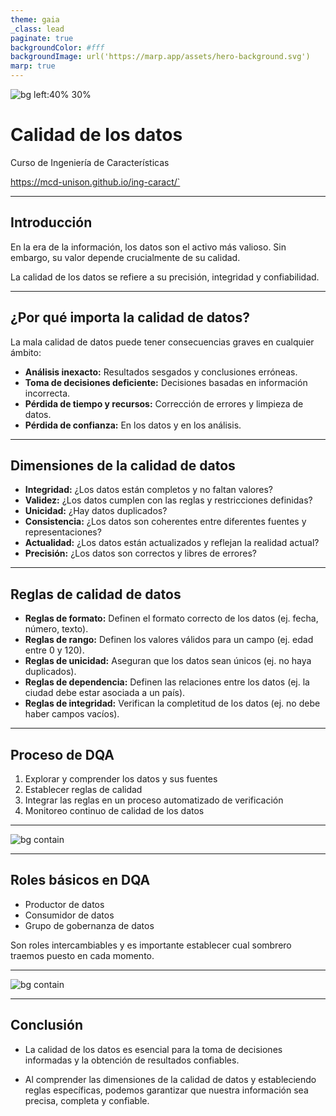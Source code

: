 ```yaml
---
theme: gaia
_class: lead
paginate: true
backgroundColor: #fff
backgroundImage: url('https://marp.app/assets/hero-background.svg')
marp: true
---
```


![bg left:40% 30%](https://mcd.unison.mx/wp-content/themes/awaken/img/logo_mcd.png)

# **Calidad de los datos**

Curso de Ingeniería de Características

https://mcd-unison.github.io/ing-caract/`

---

## Introducción

En la era de la información, los datos son el activo más valioso. Sin embargo, su valor depende crucialmente de su calidad. 

La calidad de los datos se refiere a su precisión, integridad y confiabilidad. 

---

## ¿Por qué importa la calidad de datos?

La mala calidad de datos puede tener consecuencias graves en cualquier ámbito:

* **Análisis inexacto:** Resultados sesgados y conclusiones erróneas.
* **Toma de decisiones deficiente:** Decisiones basadas en información incorrecta.
* **Pérdida de tiempo y recursos:** Corrección de errores y limpieza de datos.
* **Pérdida de confianza:** En los datos y en los análisis.

---

## Dimensiones de la calidad de datos

* **Integridad:** ¿Los datos están completos y no faltan valores?
* **Validez:** ¿Los datos cumplen con las reglas y restricciones definidas?
* **Unicidad:** ¿Hay datos duplicados?
* **Consistencia:** ¿Los datos son coherentes entre diferentes fuentes y representaciones?
* **Actualidad:** ¿Los datos están actualizados y reflejan la realidad actual?
* **Precisión:** ¿Los datos son correctos y libres de errores?

---

## Reglas de calidad de datos

* **Reglas de formato:** Definen el formato correcto de los datos (ej. fecha, número, texto).
* **Reglas de rango:** Definen los valores válidos para un campo (ej. edad entre 0 y 120).
* **Reglas de unicidad:** Aseguran que los datos sean únicos (ej. no haya duplicados).
* **Reglas de dependencia:** Definen las relaciones entre los datos (ej. la ciudad debe estar asociada a un país).
* **Reglas de integridad:** Verifican la completitud de los datos (ej. no debe haber campos vacíos).

---

## Proceso de DQA

1. Explorar y comprender los datos y sus fuentes
2. Establecer reglas de calidad
3. Integrar las reglas en un proceso automatizado de verificación
4. Monitoreo continuo de calidad de los datos
---

![bg contain](https://www.qalyptus.com/blog/wp-content/uploads/2021/02/Qalyptus-Data-Quality-Dashboard.png)

---
## Roles básicos en DQA

- Productor de datos
- Consumidor de datos
- Grupo de gobernanza de datos

Son roles intercambiables y es importante establecer cual sombrero traemos puesto en cada momento.

---

![bg contain](https://www.databricks.com/en-website-assets/static/8e5b86c9735dd59c32c9dac15854e8e3/key-elements-of-data-governance1681846346.png)

---


## Conclusión

- La calidad de los datos es esencial para la toma de decisiones informadas y la obtención de resultados confiables. 

- Al comprender las dimensiones de la calidad de datos y estableciendo reglas específicas, podemos garantizar que nuestra información sea precisa, completa y confiable. 
